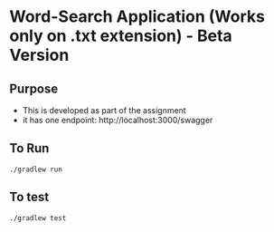 Word-Search Application (Works only on .txt extension) - Beta Version
=====

Purpose
-----
* This is developed as part of the assignment
* it has one endpoint: http://localhost:3000/swagger

To Run
-----
```
./gradlew run
```

To test
-----
```
./gradlew test
```


